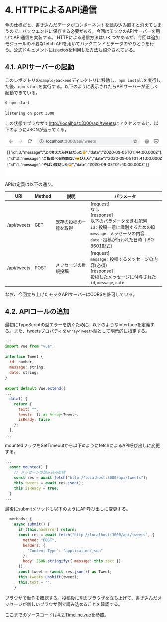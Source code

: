 # 4. HTTPによるAPI通信

今の仕様だと、書き込んだデータがコンポーネントを読み込み直すと消えてしまうので、バックエンドに保存する必要がある。今回はモックのAPIサーバーを用いてAPI通信を実装する。
HTTPによる通信方法はいくつかあるが、今回は追加モジュールの不要なfetch APIを用いてバックエンドとデータのやりとりを行う。公式ドキュメントには[axiosを利用した方法](https://jp.vuejs.org/v2/cookbook/using-axios-to-consume-apis.html)も紹介されている。


## 4.1. APIサーバーの起動

このレポジトリの`sample/backend`ディレクトリに移動し、`npm install`を実行した後、`npm start`を実行する。以下のように表示されたらAPIサーバーが正しく起動できている。

```bash
$ npm start
...
listening on port 3000
```

この状態でブラウザで[http://localhost:3000/api/tweets](http://localhost:3000/api/tweets)にアクセスすると、以下のようにJSONが返ってくる。

![image_09.png](image_09.png)

APIの定義は以下の通り。

| URI | Method | 説明 | パラメータ |
|--|--|--|--|
| /api/tweets | GET | 既存の投稿の一覧を取得 | [request]<br>なし<br>[response]<br>以下のパラメータを含む配列<br>`id` : 投稿一意に識別するためのID<br>`message` : メッセージの内容<br>`date` : 投稿が行われた日時（ISO 8601形式） |
| /api/tweets | POST | メッセージの新規投稿 | [request]<br>`message` : 投稿するメッセージの内容(必須）<br>[response]<br>投稿したメッセージに付与された`id`, `message`, `date` |

なお、今回立ち上げたモックAPIサーバーはCORSを許可している。

## 4.2. APIコールの追加

最初にTypeScriptの型エラーを防ぐために、以下のようなinterfaceを定義する。また、tweetsプロパティを`Array<Tweet>`型として明示的に指定する。

```javascript
...
import Vue from "vue";

interface Tweet {
  id: number;
  message: string;
  date: string;
}

export default Vue.extend({
...
  data() {
    return {
      text: "",
      tweets: [] as Array<Tweet>,
      isReady: false
    };
  },
...
```

mountedフックをSetTimeoutから以下のようにfetchによるAPI呼び出しに変更する。

```javascript
...
  async mounted() {
    // メッセージの読み込み処理
    const res = await fetch("http://localhost:3000/api/tweets");
    this.tweets = await res.json();
    this.isReady = true;
  }
...
```

最後にsubmitメソッドも以下のようにAPI呼び出しに変更する。

```javascript
  methods: {
    async submit() {
      if (this.hasError) return;
      const res = await fetch("http://localhost:3000/api/tweets", {
        method: "POST",
        headers: {
          "Content-Type": "application/json"
        },
        body: JSON.stringify({ message: this.text })
      });
      const tweet = (await res.json()) as Tweet;
      this.tweets.unshift(tweet);
      this.text = "";
    }
```

ブラウザで動作を確認する。投稿後に別のブラウザを立ち上げて、書き込んだメッセージが新しいブラウザ側で読み込めることを確認する。

ここまでのソースコードは[4.2.Timeline.vue](4.2.Timeline.vue)を参照。